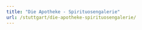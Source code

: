 ```yaml
---
title: "Die Apotheke - Spirituosengalerie"
url: /stuttgart/die-apotheke-spirituosengalerie/
---
```

